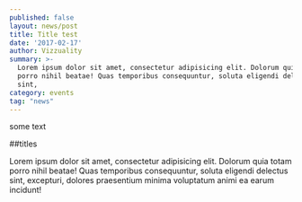 ```yaml
---
published: false
layout: news/post
title: Title test
date: '2017-02-17'
author: Vizzuality
summary: >-
  Lorem ipsum dolor sit amet, consectetur adipisicing elit. Dolorum quia totam
  porro nihil beatae! Quas temporibus consequuntur, soluta eligendi delectus
  sint,
category: events
tag: "news"
---
```

some text

##titles

Lorem ipsum dolor sit amet, consectetur adipisicing elit. Dolorum quia totam porro nihil beatae! Quas temporibus consequuntur, soluta eligendi delectus sint, excepturi, dolores praesentium minima voluptatum animi ea earum incidunt!
